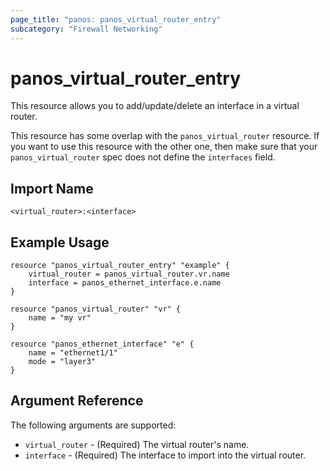 ```yaml
---
page_title: "panos: panos_virtual_router_entry"
subcategory: "Firewall Networking"
---
```


# panos_virtual_router_entry

This resource allows you to add/update/delete an interface in a
virtual router.

This resource has some overlap with the `panos_virtual_router`
resource.  If you want to use this resource with the other one, then make
sure that your `panos_virtual_router` spec does not define the
`interfaces` field.


## Import Name

```
<virtual_router>:<interface>
```


## Example Usage

```hcl
resource "panos_virtual_router_entry" "example" {
    virtual_router = panos_virtual_router.vr.name
    interface = panos_ethernet_interface.e.name
}

resource "panos_virtual_router" "vr" {
    name = "my vr"
}

resource "panos_ethernet_interface" "e" {
    name = "ethernet1/1"
    mode = "layer3"
}
```

## Argument Reference

The following arguments are supported:

* `virtual_router` - (Required) The virtual router's name.
* `interface` - (Required) The interface to import into the virtual router.
